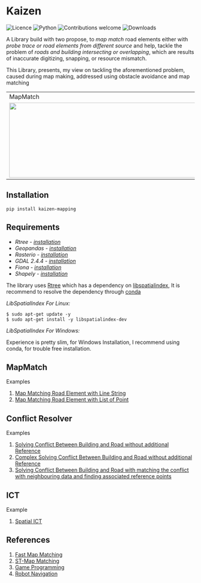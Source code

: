 # Kaizen
![Licence](https://img.shields.io/github/license/fuzailpalnak/kaizen)
![Python](https://img.shields.io/badge/python-v3.6+-blue.svg)
![Contributions welcome](https://img.shields.io/badge/contributions-welcome-orange.svg)
![Downloads](https://pepy.tech/badge/kaizen-mapping)

A Library build with two propose, to *map match* road elements either with *probe trace or road elements from different
source* and help, tackle the problem of *roads and building intersecting or overlapping*, which are results of
inaccurate digitizing, snapping, or resource mismatch.

This Library, presents, my view on tackling the aforementioned problem, caused during map making, addressed 
using obstacle avoidance and map matching

<table>
  <tr>
    <td>MapMatch</td>
    <td>Conflict Resolver</td>
    <td>ICT</td>

  </tr>
  <tr>
    <td><img src="https://user-images.githubusercontent.com/24665570/94099696-2f6d9580-fe49-11ea-95f4-c5b53443f4a6.gif" width=500 height=200></td>
    <td><img src="https://user-images.githubusercontent.com/24665570/94338794-a86c1900-0012-11eb-9fad-434a1d6e6749.gif" width=500 height=200></td>
    <td><img src="https://user-images.githubusercontent.com/24665570/96708811-62a73400-13b7-11eb-970c-a4d8b96f9764.gif" width=500 height=200></td>

  </tr>
 </table>

## Installation
    
    pip install kaizen-mapping
    
## Requirements

- *_Rtree - [installation](https://anaconda.org/conda-forge/rtree)_*  
- *_Geopandas - [installation](https://anaconda.org/conda-forge/geopandas)_*
- *_Rasterio - [installation](https://anaconda.org/conda-forge/rasterio)_*
- *_GDAL 2.4.4 - [installation](https://anaconda.org/conda-forge/gdal)_*
- *_Fiona -  [installation](https://anaconda.org/conda-forge/fiona)_*
- *_Shapely -  [installation](https://anaconda.org/conda-forge/shapely)_*

 
The library uses [Rtree](https://rtree.readthedocs.io/en/latest/) which has a dependency on 
[libspatialindex](https://libspatialindex.org/), 
It is recommend to resolve the dependency through [conda](https://anaconda.org/conda-forge/libspatialindex)

*_LibSpatialIndex For Linux:_*

    $ sudo apt-get update -y
    $ sudo apt-get install -y libspatialindex-dev
        
*_LibSpatialIndex For Windows:_*

Experience is pretty slim, for Windows Installation, I recommend using conda, for trouble free installation. 

## MapMatch 

Examples

1. [Map Matching Road Element with Line String](https://github.com/fuzailpalnak/kaizen/blob/master/examples/MapMatchingWithLineString.ipynb)
2. [Map Matching Road Element with List of Point](https://github.com/fuzailpalnak/kaizen/blob/master/examples/MapMatchingWithPoint.ipynb)

## Conflict Resolver

Examples 

1. [Solving Conflict Between Building and Road without additional Reference](https://github.com/fuzailpalnak/kaizen/blob/master/examples/ConflictResolver.ipynb)
2. [Complex Solving Conflict Between Building and Road without additional Reference](https://github.com/fuzailpalnak/kaizen/blob/master/examples/ConflictResolverComplex.ipynb)
3. [Solving Conflict Between Building and Road with matching the conflict with neighbouring data and finding 
associated reference points](https://github.com/fuzailpalnak/kaizen/blob/master/examples/ConflictResolverWithMapMatching.ipynb)

## ICT

Example

1. [Spatial ICT](https://github.com/fuzailpalnak/kaizen/blob/master/examples/Spatial_ICT.ipynb)


## References

1. [Fast Map Matching](https://people.kth.se/~cyang/bib/fmm.pdf)
2. [ST-Map Matching](https://www.microsoft.com/en-us/research/wp-content/uploads/2016/02/Map-Matching20for20Low-Sampling-Rate20GPS20Trajectories-cameraReady.pdf)
3. [Game Programming](http://theory.stanford.edu/~amitp/GameProgramming/)
4. [Robot Navigation](https://github.com/AtsushiSakai/PythonRobotics)




